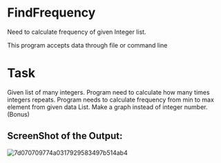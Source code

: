 # FindFrequency

Need to calculate frequency of given Integer list.

This program accepts data through file or command line

# Task
Given list of many integers. Program need to calculate how many times integers repeats. 
Program needs to calculate frequency from min to max element from given data List.
Make a graph instead of integer number. (Bonus)

## ScreenShot of the Output:
![7d070709774a0317929583497b514ab4](https://user-images.githubusercontent.com/74046943/122688658-3da8e080-d226-11eb-9e8f-56db2aca3fe1.png)
